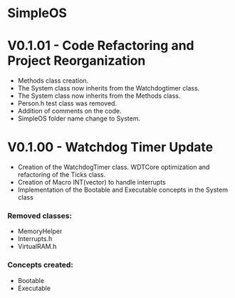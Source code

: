 # SimpleOS

# V0.1.01 - Code Refactoring and Project Reorganization
- Methods class creation.
- The System class now inherits from the Watchdogtimer class.
- The System class now inherits from the Methods class.
- Person.h test class was removed.
- Addition of comments on the code.
- SimpleOS folder name change to System.


# V0.1.00 - Watchdog Timer Update
- Creation of the WatchdogTimer class. WDTCore optimization and refactoring of the Ticks class.
- Creation of Macro INT(vector) to handle interrupts
- Implementation of the Bootable and Executable concepts in the System class

### Removed classes:
- MemoryHelper
- Interrupts.h
- VirtualRAM.h

### Concepts created:
- Bootable
- Executable

